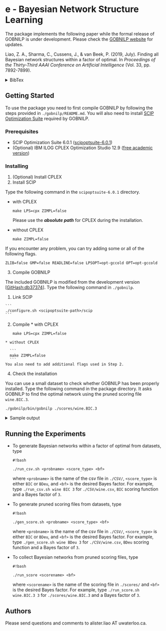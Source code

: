 # e - Bayesian Network Structure Learning

The package implements the following paper while the formal release of GOBNILP is under development. Please check the [GOBNILP website](https://www.cs.york.ac.uk/aig/sw/gobnilp/#aaai19) for updates.

Liao, Z. A., Sharma, C., Cussens, J., & van Beek, P. (2019, July). Finding all Bayesian network structures within a factor of optimal. In *Proceedings of the Thirty-Third AAAI Conference on Artificial Intelligence* (Vol. 33, pp. 7892-7899).
<details>
  <summary>BibTex</summary>  
<p>

```
@inproceedings{liao2019finding,
  title={Finding all {B}ayesian network structures within a factor of optimal},
  author={Liao, Zhenyu A. and Sharma, Charupriya and Cussens, James and van Beek, Peter},
  booktitle={Proceedings of the Thirty-Third AAAI Conference on Artificial Intelligence},
  volume={33},
  pages={7892--7899},
  year={2019}
}
```

</p>
</details>

## Getting Started

To use the package you need to first compile GOBNILP by following the steps provided in `./gobnilp/README.md`. You will also need to install [SCIP Optimization Suite](http://scip.zib.de/) required by GOBNILP.

### Prerequisites

* SCIP Optimization Suite 6.0.1 ([scipoptsuite-6.0.1](https://scip.zib.de/index.php#download))
* (Optional) IBM ILOG CPLEX Optimization Studio 12.9 ([free academic version](https://my15.digitalexperience.ibm.com/b73a5759-c6a6-4033-ab6b-d9d4f9a6d65b/dxsites/151914d1-03d2-48fe-97d9-d21166848e65/technology/data-science))

### Installing

1. (Optional) Install CPLEX
2. Install SCIP

  Type the following command in the `scipoptsuite-6.0.1` directory.
  * with CPLEX

    ```
    make LPS=cpx ZIMPL=false
    ```

    Please use the ***absolute path*** for CPLEX during the installation.
  * without CPLEX

    ```
    make ZIMPL=false
    ```

  If you encounter any problem, you can try adding some or all of the following flags.

  ```
  ZLIB=false GMP=false READLINE=false LPSOPT=opt-gccold OPT=opt-gccold
  ```

3. Compile GOBNILP

  The included GOBNILP is modified from the development version [[GitHash:db37374](https://bitbucket.org/jamescussens/gobnilp/src/db373747e76955f35437170f9641c9130bf50e9a/)]. Type the following command in `./gobnilp`.
  1. Link SCIP

    ```
    ./configure.sh <scipoptsuite-path>/scip
    ```

  2. Compile
    * with CPLEX

      ```
      make LPS=cpx ZIMPL=false
      ```

    * without CPLEX

      ```
      make ZIMPL=false
      ```
    You also need to add additional flags used in Step 2.

4. Check the installation

  You can use a small dataset to check whether GOBNILP has been properly installed. Type the following command in the package directory. It asks GOBNILP to find the optimal network using the pruned scoring file `wine.BIC.3`.

  ```
  ./gobnilp/bin/gobnilp ./scores/wine.BIC.3
  ```

  <details>
    <summary>Sample output</summary>  
  <p>

  ```
  GOBNILP version development [GitHash: 9f8daa2 ]
  Solving the BN structure learning problem using SCIP.

  SCIP version 6.0.2 [precision: 8 byte] [memory: block] [mode: optimized] [LP solver: CPLEX 12.9.0.0] [GitHash: e639a0059d]
  Copyright (C) 2002-2019 Konrad-Zuse-Zentrum fuer Informationstechnik Berlin (ZIB)

  WARNING: Parameter file <gobnilp.set> not found - using default settings.
  WARNING: Input file format not recognised - assuming it is Jaakkola.
  File name:		./scores/wine.BIC.3
  Problem name:		wine
  Number of variables: 14
  Number of candidate parent sets: 592

  presolving (4 rounds: 4 fast, 3 medium, 2 exhaustive):
   99 deleted vars, 36 deleted constraints, 0 added constraints, 0 tightened bounds, 0 added holes, 81 changed sides, 81 changed coefficients
   0 implications, 4554 cliques
  presolved problem has 738 variables (738 bin, 0 int, 0 impl, 0 cont) and 450 constraints

  time | Best Network Found So Far |   Best Network Possible   | mem |  gap   |objleav|infleav
   0.2s|       -1.286816e+03       |        0.000000e+00       |9754k|    Inf |     0 |     0
   0.2s|       -1.276888e+03       |       -1.174130e+03       |9759k|   8.75%|     0 |     0
   0.2s|       -1.262882e+03       |       -1.194630e+03       |9767k|   5.71%|     0 |     0
   0.2s|       -1.262502e+03       |       -1.198862e+03       |9775k|   5.31%|     0 |     0
   0.2s|       -1.259041e+03       |       -1.214714e+03       |9820k|   3.65%|     0 |     0
   0.7s|       -1.258446e+03       |       -1.256731e+03       |  26M|   0.14%|     0 |     0
   1.4s|       -1.258446e+03       |       -1.258446e+03       |  50M|   0.00%|     0 |     0

  SCIP Status        : problem is solved [optimal solution found]
  Solving Time (sec) : 1.43
  Solving Nodes      : 1
  Primal Bound       : -1.25844590861000e+03 (13 solutions)
  Dual Bound         : -1.25844590861000e+03
  Gap                : 0.00 %
  0<-7,12, -121.535985
  1<-0, -72.056337
  2<-0, -90.136687
  3<-0, -123.583712
  4<-0,3, -94.653216
  5<-0, -116.096894
  6<-7, -54.213399
  7<-12, -71.276573
  8<-4,12, -93.494926
  9<-2,7, -95.559163
  10<-0, -62.365545
  11<-0, -94.357428
  12<- -123.759669
  13<-0, -45.356374
  BN score is -1258.445909

  ```

  </p>
  </details>

## Running the Experiments

* To generate Bayesian networks within a factor of optimal from datasets, type

  ```
  #!bash

  ./run_csv.sh <probname> <score_type> <bf>
  ```

  where `<probname>` is the name of the csv file in `./CSV/`, `<score_type>` is either `BIC` or `BDeu`, and `<bf>` is the desired Bayes factor. For example, type `./run_csv.sh wine BIC 3` for `./CSV/wine.csv`, `BIC` scoring function and a Bayes factor of `3`.

* To generate pruned scoring files from datasets, type

  ```
  #!bash

  ./gen_score.sh <probname> <score_type> <bf>
  ```

  where `<probname>` is the name of the csv file in `./CSV/`, `<score_type>` is either `BIC` or `BDeu`, and `<bf>` is the desired Bayes factor. For example, type `./gen_score.sh wine BDeu 3` for `./CSV/wine.csv`, `BDeu` scoring function and a Bayes factor of `3`.

* To collect Bayesian networks from pruned scoring files, type
  ```
  #!bash

  ./run_score <scorename> <bf>
  ```
  where `<scorename>` is the name of the scoring file in `./scores/` and `<bf>` is the desired Bayes factor. For example, type `./run_score.sh wine.BIC.3 3` for `./scores/wine.BIC.3` and a Bayes factor of `3`.

## Authors
Please send questions and comments to alister.liao AT uwaterloo.ca.
